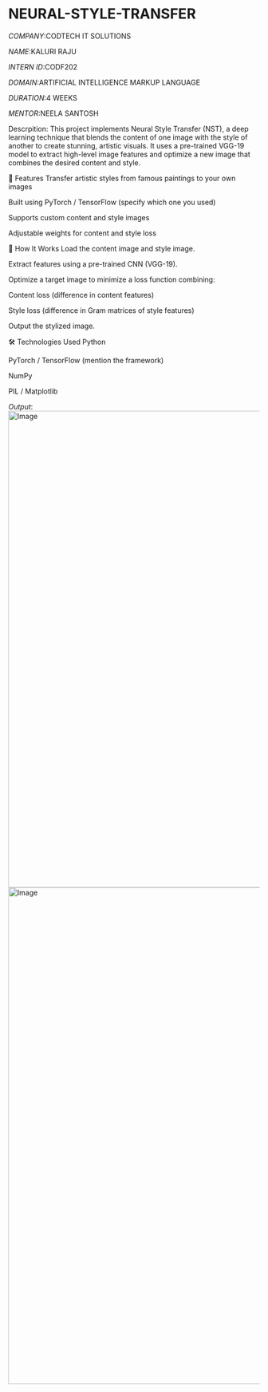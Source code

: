 # NEURAL-STYLE-TRANSFER
*COMPANY*:CODTECH IT SOLUTIONS

*NAME*:KALURI RAJU

*INTERN ID*:CODF202

*DOMAIN*:ARTIFICIAL INTELLIGENCE MARKUP LANGUAGE

*DURATION*:4 WEEKS

*MENTOR*:NEELA SANTOSH

Descrpition:
This project implements Neural Style Transfer (NST), a deep learning technique that blends the content of one image with the style of another to create stunning, artistic visuals. It uses a pre-trained VGG-19 model to extract high-level image features and optimize a new image that combines the desired content and style.

🚀 Features
Transfer artistic styles from famous paintings to your own images

Built using PyTorch / TensorFlow (specify which one you used)

Supports custom content and style images

Adjustable weights for content and style loss

📁 How It Works
Load the content image and style image.

Extract features using a pre-trained CNN (VGG-19).

Optimize a target image to minimize a loss function combining:

Content loss (difference in content features)

Style loss (difference in Gram matrices of style features)

Output the stylized image.

🛠️ Technologies Used
Python

PyTorch / TensorFlow (mention the framework)

NumPy

PIL / Matplotlib

*Output*:
<img width="955" alt="Image" src="https://github.com/user-attachments/assets/e5fb0b34-3538-402a-a83c-411aaf490667" />
<img width="996" alt="Image" src="https://github.com/user-attachments/assets/94b343e3-b3e3-4f9e-b0ec-90213b171549" />
